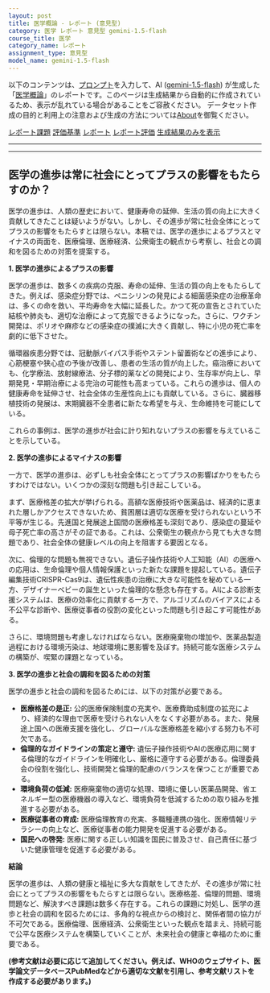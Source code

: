 ```yaml
---
layout: post
title: 医学概論 - レポート (意見型)
category: 医学 レポート 意見型 gemini-1.5-flash
course_title: 医学
category_name: レポート
assignment_type: 意見型
model_name: gemini-1.5-flash
---
```


以下のコンテンツは、[プロンプト](http://127.0.0.1:8000/generated/医学/gemini-1.5-flash/prompt_レポート-意見型.md)を入力して、AI ([gemini-1.5-flash](contents/gemini-1.5-flash)) が生成した「[医学概論](/contents/医学/)」のレポートです。このページは生成結果から自動的に作成されているため、表示が乱れている場合があることをご容赦ください。
データセット作成の目的と利用上の注意および生成の方法については[About](/About)を御覧ください。

[レポート課題](../レポート課題-意見型)
[評価基準](../評価基準-意見型)
[レポート](../レポート-意見型)
[レポート評価](../レポート評価-意見型)
[生成結果のみを表示](http://127.0.0.1:8000/generated/医学/gemini-1.5-flash/レポート-意見型.md)
  

***
***
  
## 医学の進歩は常に社会にとってプラスの影響をもたらすのか？

医学の進歩は、人類の歴史において、健康寿命の延伸、生活の質の向上に大きく貢献してきたことは疑いようがない。しかし、その進歩が常に社会全体にとってプラスの影響をもたらすとは限らない。本稿では、医学の進歩によるプラスとマイナスの両面を、医療倫理、医療経済、公衆衛生の観点から考察し、社会との調和を図るための対策を提案する。

**1. 医学の進歩によるプラスの影響**

医学の進歩は、数多くの疾病の克服、寿命の延伸、生活の質の向上をもたらしてきた。例えば、感染症分野では、ペニシリンの発見による細菌感染症の治療革命は、多くの命を救い、平均寿命を大幅に延長した。かつて死の宣告とされていた結核や肺炎も、適切な治療によって克服できるようになった。さらに、ワクチン開発は、ポリオや麻疹などの感染症の撲滅に大きく貢献し、特に小児の死亡率を劇的に低下させた。

循環器疾患分野では、冠動脈バイパス手術やステント留置術などの進歩により、心筋梗塞や狭心症の予後が改善し、患者の生活の質が向上した。癌治療においても、化学療法、放射線療法、分子標的薬などの開発により、生存率が向上し、早期発見・早期治療による完治の可能性も高まっている。これらの進歩は、個人の健康寿命を延伸させ、社会全体の生産性向上にも貢献している。さらに、臓器移植技術の発展は、末期臓器不全患者に新たな希望を与え、生命維持を可能にしている。

これらの事例は、医学の進歩が社会に計り知れないプラスの影響を与えていることを示している。


**2. 医学の進歩によるマイナスの影響**

一方で、医学の進歩は、必ずしも社会全体にとってプラスの影響ばかりをもたらすわけではない。いくつかの深刻な問題も引き起こしている。

まず、医療格差の拡大が挙げられる。高額な医療技術や医薬品は、経済的に恵まれた層しかアクセスできないため、貧困層は適切な医療を受けられないという不平等が生じる。先進国と発展途上国間の医療格差も深刻であり、感染症の蔓延や母子死亡率の高さがその証である。これは、公衆衛生の観点から見ても大きな問題であり、社会全体の健康レベルの向上を阻害する要因となる。

次に、倫理的な問題も無視できない。遺伝子操作技術や人工知能（AI）の医療への応用は、生命倫理や個人情報保護といった新たな課題を提起している。遺伝子編集技術CRISPR-Cas9は、遺伝性疾患の治療に大きな可能性を秘めている一方、デザイナーベビーの誕生といった倫理的な懸念も存在する。AIによる診断支援システムは、医療の効率化に貢献する一方で、アルゴリズムのバイアスによる不公平な診断や、医療従事者の役割の変化といった問題も引き起こす可能性がある。

さらに、環境問題も考慮しなければならない。医療廃棄物の増加や、医薬品製造過程における環境汚染は、地球環境に悪影響を及ぼす。持続可能な医療システムの構築が、喫緊の課題となっている。


**3. 医学の進歩と社会の調和を図るための対策**

医学の進歩と社会の調和を図るためには、以下の対策が必要である。

* **医療格差の是正:** 公的医療保険制度の充実や、医療費助成制度の拡充により、経済的な理由で医療を受けられない人をなくす必要がある。また、発展途上国への医療支援を強化し、グローバルな医療格差を縮小する努力も不可欠である。
* **倫理的なガイドラインの策定と遵守:** 遺伝子操作技術やAIの医療応用に関する倫理的なガイドラインを明確化し、厳格に遵守する必要がある。倫理委員会の役割を強化し、技術開発と倫理的配慮のバランスを保つことが重要である。
* **環境負荷の低減:** 医療廃棄物の適切な処理、環境に優しい医薬品開発、省エネルギー型の医療機器の導入など、環境負荷を低減するための取り組みを推進する必要がある。
* **医療従事者の育成:** 医療倫理教育の充実、多職種連携の強化、医療情報リテラシーの向上など、医療従事者の能力開発を促進する必要がある。
* **国民への啓発:** 医療に関する正しい知識を国民に普及させ、自己責任に基づいた健康管理を促進する必要がある。


**結論**

医学の進歩は、人類の健康と福祉に多大な貢献をしてきたが、その進歩が常に社会にとってプラスの影響をもたらすとは限らない。医療格差、倫理的問題、環境問題など、解決すべき課題は数多く存在する。これらの課題に対処し、医学の進歩と社会の調和を図るためには、多角的な視点からの検討と、関係者間の協力が不可欠である。医療倫理、医療経済、公衆衛生といった観点を踏まえ、持続可能で公平な医療システムを構築していくことが、未来社会の健康と幸福のために重要である。


**(参考文献は必要に応じて追加してください。例えば、WHOのウェブサイト、医学論文データベースPubMedなどから適切な文献を引用し、参考文献リストを作成する必要があります。)**

